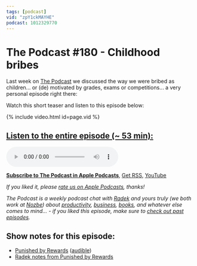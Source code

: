 ```yaml
---
tags: [podcast]
vid: "zpY1ckMAYHE"
podcast: 1012329770
---
```


# The Podcast #180 - Childhood bribes

Last week on [The Podcast][p] we discussed the way we were bribed as children... or (de) motivated by grades, exams or competitions... a very personal episode right there:

Watch this short teaser and listen to this episode below:

{% include video.html id=page.vid %}

<!--More-->

## [Listen to the entire episode (~ 53 min):][e]

<audio controls>
<source src="https://files.nozbe.com/podcast/180.mp3" type="audio/mpeg">
</audio>

**[Subscribe to The Podcast in Apple Podcasts][i]**, [Get RSS][rss], [YouTube][y]

*If you liked it, please [rate us on Apple Podcasts][i], thanks!*

*The Podcast is a weekly podcast chat with [Radek][r] and yours truly (we both work at [Nozbe][n]) about [productivity](/productivity), [business](/business), [books](/books), and whatever else comes to mind… - if you liked this episode, make sure to [check out past episodes](/podcast).*

## Show notes for this episode:

  * [Punished by Rewards](https://www.amazon.com/Punished-Rewards-Trouble-Incentive-Praise/dp/0618001816) ([audible](https://www.audible.com.au/pd/Punished-by-Rewards-Audiobook/B073KJDCTX))
  * [Radek notes from Punished by Rewards](http://radex.io/books/punished-by-rewards/)

[y]: https://michael.gratis/thepodcastyt
[rss]: http://thepodcast.fm/episodes?format=RSS
[e]: http://thepodcast.fm/episodes/180

[p]: https://michael.gratis/thepodcastfm
[n]: https://michael.gratis/nozbe
[r]: https://michael.gratis/radex
[i]: https://michael.gratis/thepodcast
[o]: https://michael.gratis/ipadonly

